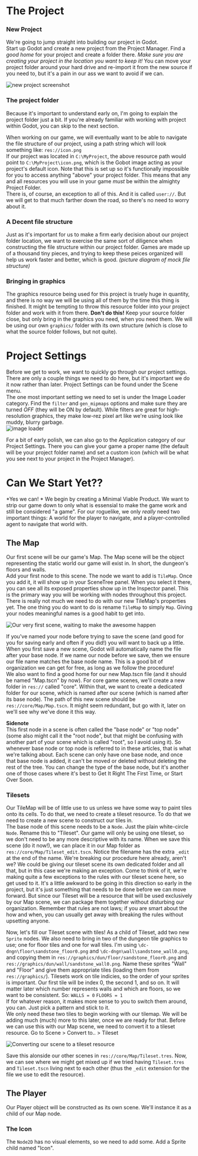 <!--
.. title: Step 1: Learning To Crawl
.. slug: step-1-setup
.. date: 2017-06-1 01:00:00 UTC
.. tags: 
.. category: 
.. link: 
.. description: 
.. type: text
-->
[newproject]: https://raw.githubusercontent.com/YeOldeDM/lets-godot-roguelike/step-1/img/newproject.png "Our brand-new project, sitting atop our project list, eager to be filled with bugs"

[imageloader]: https://raw.githubusercontent.com/YeOldeDM/lets-godot-roguelike/step-1/img/imageloadersettings.png "Image Loader settings will ensure our pixel art doesn't get turned into blurry goop"

[mapscene]: https://raw.githubusercontent.com/YeOldeDM/lets-godot-roguelike/step-1/img/mapscene.png "Our very first scene, waiting to make the awesome happen"

[convert2tileset]: https://raw.githubusercontent.com/YeOldeDM/lets-godot-roguelike/step-1/img/convert2tileset.png "Converting our scene to a tileset resource"

The Project
=====
### New Project
We're going to jump straight into building our project in Godot.  
Start up Godot and create a new project from the Project Manager.  Find a *good home* for your project and create a folder there. *Make sure you are creating your project in the location you want to keep it!* You can move your project folder around your hard drive and re-import it from the new source if you need to, but it's a pain in our ass we want to avoid if we can.  

![new project screenshot][newproject]  

### The project folder
Because it's important to understand early on, I'm going to explain the project folder just a bit. If you're already familiar with working with project within Godot, you can skip to the next section.  

When working on our game, we will eventually want to be able to navigate the file structure of our project, using a path string which will look something like:
`res://icon.png`  
If our project was located in `C:\MyProject`, the above resource path would point to `C:\MyProject\icon.png`, which is the Gobot image acting as your project's default icon. Note that this is set up so it's functionally impossible for you to access anything "above" your project folder. This means that any and all resources you will use in your game *must* be within the almighty Project Folder.  
There is, of course, an exception to all of this. And it is called `user://`. But we will get to that much farther down the road, so there's no need to worry about it.

### A Decent file structure
Just as it's important for us to make a firm early decision about our project folder location, we want to exercise the same sort of diligence when constructing the file structure within our project folder. Games are made up of a thousand tiny pieces, and trying to keep these peices organized will help us work faster and better, which is good.
*(picture diagram of mock file structure)*  

### Bringing in graphics  
The graphics resource being used for this project is truely huge in quantity, and there is no way we will be using all of them by the time this thing is finished. It might be tempting to throw this resource folder into your project folder and work with it from there. **Don't do this!** Keep your source folder close, but only bring in the graphics you need, when you need them. We will be using our own `graphics/` folder with its own structure (which is close to what the source folder follows, but not quite).  

Project Settings
=====
Before we get to work, we want to quickly go through our project settings. There are only a couple things we need to do here, but it's important we do it now rather than later. Project Settings can be found under the Scene menu.  
The one most important setting we need to set is under the Image Loader category. Find the `filter` and `gen_mipmaps` options and make sure they are turned *OFF* (they will be ON by default).  While filters are great for high-resolution graphics, they make low-rez pixel art like we're using look like muddy, blurry garbage.  
![image loader][imageloader]  


For a bit of early polish, we can also go to the Application category of our Project Settings. There you can give your game a proper name (the default will be your project folder name) and set a custom icon (which will be what you see next to your project in the Project Manager). 

Can We Start Yet??
=====
*Yes we can!  *
We begin by creating a Minimal Viable Product. We want to strip our game down to only what is essensial to make the game work
and still be considered "a game". For our roguelike, we only *really* need two important things: A world for the player to navigate, and a player-controlled agent to navigate that world with.  

## The Map
Our first scene will be our game's Map. The Map scene will be the object representing the static world our game will exist in. In short, 
the dungeon's floors and walls.  
Add your first node to this scene. The node we want to add is `TileMap`.  Once you add it, it will show up in your SceneTree panel. When you select it there, you can see all its exposed properties show up in the Inspector panel. This is the primary way you will be working with nodes throughout this project.  
There is really not much we need to do with our new TileMap's properties yet. The one thing you do want to do is rename `TileMap` to simply `Map`.  Giving your nodes meaningful names is a good habit to get into.  

![][mapscene]

If you've named your node before trying to save the scene (and good for you for saving early and often if you did!) you will want to back up a little.  When you first save a new scene, Godot will automatically name the file after your base node. If we name our node before we save, then we ensure our file name matches the base node name. This is a good bit of organization we can get for free, as long as we follow the procedure!  
We also want to find a good home for our new Map.tscn file (and it should be named "Map.tscn" by now).  For core game scenes, we'll create a new folder in `res://` called "core". Within that, we want to create a dedicated folder for our scene, which is named after our scene (which is named after its base node). The path of this new scene should be `res://core/Map/Map.tscn`. It might seem redundant, but go with it, later on we'll see why we've done it this way.  

**Sidenote**  
This first node in a scene is often called the "base node" or "top node" (some also might call it the "root node", but that might be confusing with another part of your scene which is called "root", so I avoid using it). So whenever base node or top node is referred to in these articles, that is what we're talking about.
Each scene can only have one base node, and once that base node is added, it can't be moved or deleted without deleting the rest of the tree. You can change the type of the base node, but it's another one of those cases where it's best to Get It Right The First Time, or Start Over Soon.

### Tilesets
Our TileMap will be of little use to us unless we have some way to paint tiles onto its cells. To do that, we need to create a tileset
resource.  To do that we need to create a new scene to construct our tiles in.  
The base node of this scene needs to be a `Node`. Just the plain white-circle `Node`. Rename this to "Tileset". Our game will only be using one tileset, so we don't need to be any more descriptive with its name. When we save this scene (do it now!), we can place it in our Map folder as `res://core/Map/Tileset_edit.tscn`. Notice the filename has the extra `_edit` at the end of the name.
We're breaking our procedure here already, aren't we? We could be giving our tileset scene its own dedicated folder and all that, but in this case we're making an exception. Come to think of it, we're making quite a few exceptions to the rules with our tileset scene here, so get used to it.  It's a little awkward to be going in this direction so early in the project, but it's just something that needs to be done before we can move forward.
But since our Tileset will be a resource that will be used exclusively by our Map scene, we can package them together without disturbing our organization. Remember that rules are not laws; if you are smart about the how and when, you can usually get away with breaking the rules without upsetting anyone.  

Now, let's fill our Tileset scene with tiles! As a child of Tileset, add two new `Sprite` nodes. We also need to bring in two of the dungeon tile graphics to use; one for floor tiles and one for wall tiles.  I'm using `\dc-dngn\floor\sandstone_floor0.png` and `\dc-dngn\wall\sandstone_wall0.png`, and copying them in `res://graphics/dun/floor/sandstone_floor0.png` and `res://graphics/dun/wall/sandstone_wall0.png`.  Name these sprites "Wall" and "Floor" and give them appropriate tiles (loading them from `res://graphics/`). Tilesets work on tile indicies, so the order of your sprites is important. Our first tile will be index 0, the second 1, and so on.  It will matter later which number represents walls and which are floors, so we want to be consistent. So: 
`WALLS = 0`  `FLOORS = 1`  
If for whatever reason, it makes more sense to you to switch them around, you can. Just pick a pattern and stick to it.  
We only need these two tiles to begin working with our tilemap. We will be adding much (much) more to this later, once we are ready for that. Before we can use this with our Map scene, we need to convert it to a tileset resource. Go to Scene > Convert to.. > Tileset

![][convert2tileset]

Save this alonside our other scenes in `res://core/Map/Tileset.tres`. Now, we can see where we might get mixed up if we tried having `Tileset.tres` and `Tileset.tscn` living next to each other (thus the `_edit` extension for the file we use to edit the resource).

## The Player
Our Player object will be constructed as its own scene. We'll instance it as a child of our Map node.  

### The Icon
The `Node2D` has no visual elements, so we need to add some. Add a Sprite child named "Icon".  

